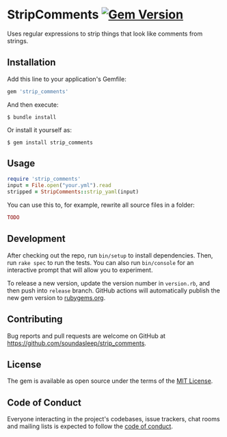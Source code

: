 # StripComments [![Gem Version](https://badge.fury.io/rb/strip_comments.svg)](https://badge.fury.io/rb/strip_comments)

Uses regular expressions to strip things that look like comments from strings.

## Installation

Add this line to your application's Gemfile:

```ruby
gem 'strip_comments'
```

And then execute:

    $ bundle install

Or install it yourself as:

    $ gem install strip_comments

## Usage

```rb
require 'strip_comments'
input = File.open("your.yml").read
stripped = StripComments::strip_yaml(input)
```

You can use this to, for example, rewrite all source files in a folder:

```rb
TODO
```

## Development

After checking out the repo, run `bin/setup` to install dependencies. Then, run `rake spec` to run the tests. You can also run `bin/console` for an interactive prompt that will allow you to experiment.

To release a new version, update the version number in `version.rb`, and then push into `release` branch. GitHub actions will automatically publish the new gem version to [rubygems.org](https://rubygems.org).

## Contributing

Bug reports and pull requests are welcome on GitHub at https://github.com/soundasleep/strip_comments.

## License

The gem is available as open source under the terms of the [MIT License](https://opensource.org/licenses/MIT).

## Code of Conduct

Everyone interacting in the project's codebases, issue trackers, chat rooms and mailing lists is expected to follow the [code of conduct](https://github.com/soundasleep/strip_comments/blob/main/CODE_OF_CONDUCT.md).

